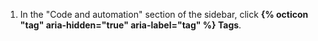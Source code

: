 1. In the "Code and automation" section of the sidebar, click **{% octicon "tag" aria-hidden="true" aria-label="tag" %} Tags**.
